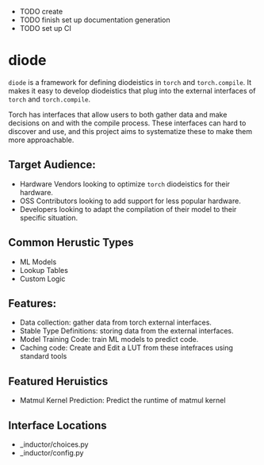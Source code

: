 - TODO create
- TODO finish set up documentation generation
- TODO set up CI


# diode
`diode` is a framework for defining diodeistics in `torch` and `torch.compile`. It makes it easy to develop diodeistics that plug into the external interfaces of `torch` and `torch.compile`.

Torch has interfaces that allow users to both gather data and make decisions on and with the compile process. These interfaces can hard to discover and use, and this project aims to systematize these to make them more approachable.

## Target Audience:
- Hardware Vendors looking to optimize `torch` diodeistics for their hardware.
- OSS Contributors looking to add support for less popular hardware.
- Developers looking to adapt the compilation of their model to their specific situation.

## Common Herustic Types
- ML Models
- Lookup Tables
- Custom Logic

## Features:
- Data collection: gather data from torch external interfaces.
- Stable Type Definitions: storing data from the external interfaces.
- Model Training Code: train ML models to predict code.
- Caching code: Create and Edit a LUT from these intefraces using standard tools

## Featured Heruistics
- Matmul Kernel Prediction: Predict the runtime of matmul kernel

## Interface Locations
- _inductor/choices.py
- _inductor/config.py
